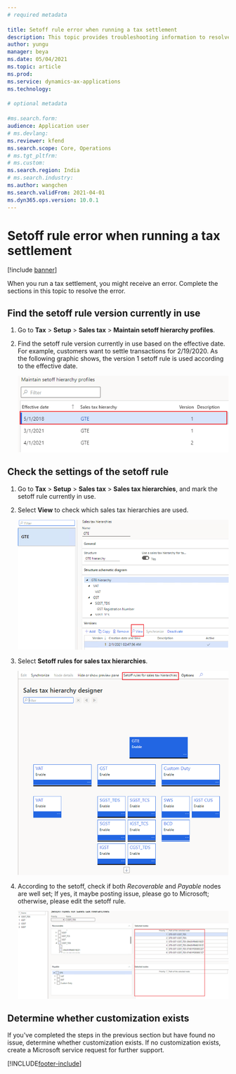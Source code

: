 ```yaml
---
# required metadata

title: Setoff rule error when running a tax settlement 
description: This topic provides troubleshooting information to resolve the setoff rule error the you receive when running a tax settlement.
author: yungu
manager: beya
ms.date: 05/04/2021
ms.topic: article
ms.prod: 
ms.service: dynamics-ax-applications
ms.technology: 

# optional metadata

#ms.search.form:
audience: Application user
# ms.devlang: 
ms.reviewer: kfend
ms.search.scope: Core, Operations
# ms.tgt_pltfrm: 
# ms.custom: 
ms.search.region: India
# ms.search.industry: 
ms.author: wangchen
ms.search.validFrom: 2021-04-01
ms.dyn365.ops.version: 10.0.1
---
```


# Setoff rule error when running a tax settlement 

[!include [banner](../includes/banner.md)]

When you run a tax settlement, you might receive an error. Complete the sections in this topic to resolve the error.

## Find the setoff rule version currently in use

1. Go to **Tax** > **Setup** > **Sales tax** > **Maintain setoff hierarchy profiles**.
2. Find the setoff rule version currently in use based on the effective date. For example, customers want to settle transactions for 2/19/2020. As the following graphic shows, the version 1 setoff rule is used according to the effective date. 

     [![](./media/setoff-rule-error-Picture01.png)](./media/setoff-rule-error-Picture01.png)

## Check the settings of the setoff rule

1. Go to **Tax** > **Setup** > **Sales tax** > **Sales tax hierarchies**, and mark the setoff rule currently in use.
2. Select **View** to check which sales tax hierarchies are used.

     [![](./media/setoff-rule-error-Picture1.png)](./media/setoff-rule-error-Picture1.png)

3. Select **Setoff rules for sales tax hierarchies**.

     [![Direct taxes (tab)](./media/setoff-rule-error-Picture2.png)](./media/setoff-rule-error-Picture2.png)

4. According to the setoff, check if both *Recoverable* and *Payable* nodes are well set; If yes, it maybe posting issue, please go to Microsoft; otherwise, please edit the setoff rule.

     [![Direct taxes (tab)](./media/setoff-rule-error-Picture3.png)](./media/setoff-rule-error-Picture3.png)

## Determine whether customization exists

If you've completed the steps in the previous section but have found no issue, determine whether customization exists. If no customization exists, create a Microsoft service request for further support.



[!INCLUDE[footer-include](../../includes/footer-banner.md)]
